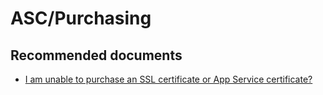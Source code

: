 <properties
	pageTitle="ASC/Purchasing"
	description="ASC/Purchasing"
	service="microsoft.asc"
	resource="asc"
	authors="shrahman"
	displayOrder=""
	selfHelpType="generic"
	supportTopicIds="32604397"
	resourceTags=""
	productPesIds="16512"
	cloudEnvironments="public"
/>

# ASC/Purchasing

## **Recommended documents**

* [I am unable to purchase an SSL certificate or App Service certificate?](https://blogs.msdn.microsoft.com/appserviceteam/2017/07/24/faq-app-service-certificates/#how-do-i-purchase-and-configure-a-new-ssl-certificate-in-azure-for-my-web-app)
